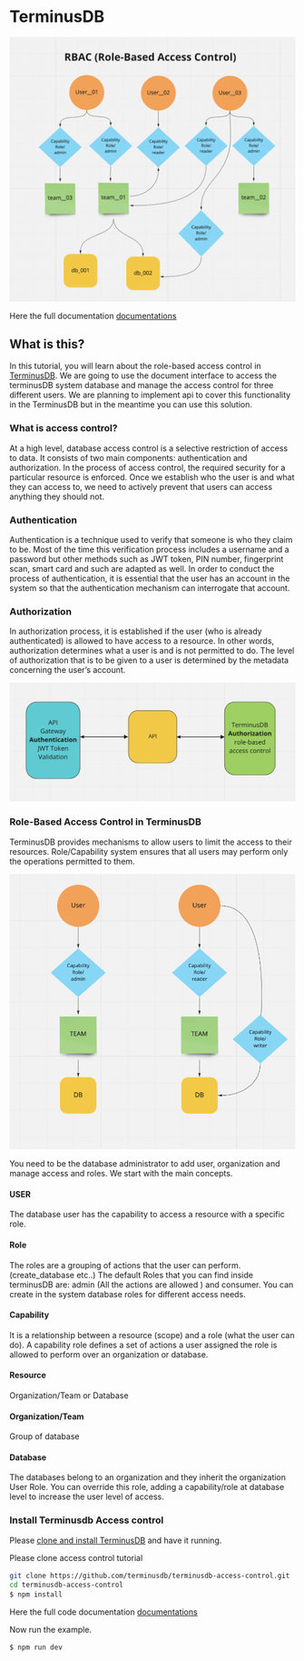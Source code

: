 # TerminusDB 

![Access Control](./image/accesscontrol__01.png)

Here the full documentation [documentations](https://terminusdb.github.io/terminusdb-access-control/#/) 

## What is this?

In this tutorial, you will learn about the role-based access control in [TerminusDB](https://terminusdb.com). 
We are going to use the document interface to access the terminusDB system database and manage the access control for three different users. 
We are planning to implement api to cover this functionality in the TerminusDB but in the meantime you can use this solution.

### What is access control?
At a high level, database access control is a selective restriction of access to data. It consists of two main components: authentication and authorization. In the process of access control, the required security for a particular resource is enforced. Once we establish who the user is and what they can access to, we need to actively prevent that users can access anything they should not.  

### Authentication
Authentication is a technique used to verify that someone is who they claim to be. Most of the time this verification process includes a username and a password but other methods such as JWT token, PIN number, fingerprint scan, smart card and such are adapted as well. In order to conduct the process of authentication, it is essential that the user has an account in the system so that the authentication mechanism can interrogate that account.

### Authorization
In authorization process, it is established if the user (who is already authenticated) is allowed to have access to a resource. In other words, authorization determines what a user is and is not permitted to do. The level of authorization that is to be given to a user is determined by the metadata concerning the user’s account. 

![Access Control](./image/accesscontrol__02.png)

### Role-Based Access Control in TerminusDB
TerminusDB provides mechanisms to allow users to limit the access to their resources. Role/Capability system ensures that all users may perform only the operations permitted to them.

![Access Control](./image/accesscontrol__03.png)

You need to be the database administrator to add user, organization and manage access and roles.
We start with the main concepts.

#### USER 
The database user has the capability to access a resource with a specific role.

#### Role
The roles are a grouping of actions  that the user can perform. (create_database etc..)
The default Roles that you can find inside terminusDB are: admin (All the actions are allowed ) and consumer.
You can create in the system database roles for different access needs. 

#### Capability
It is a relationship between a resource (scope) and a role (what the user can do).
A capability role defines a set of actions a user assigned the role is allowed to perform over an organization or database.

#### Resource
Organization/Team or Database

#### Organization/Team
Group of database

#### Database 
The databases belong to an organization and they inherit the organization User Role.
You can override this role, adding a capability/role at database level to increase the user level of access.


### Install Terminusdb  Access control

Please [clone and install TerminusDB](https://github.com/terminusdb/terminusdb-bootstrap) and have it
running.

Please clone access control tutorial

```bash
git clone https://github.com/terminusdb/terminusdb-access-control.git
cd terminusdb-access-control
$ npm install

```
Here the full code documentation [documentations](https://terminusdb.github.io/terminusdb-access-control/#/) 

Now run the example.

```bash
$ npm run dev
```